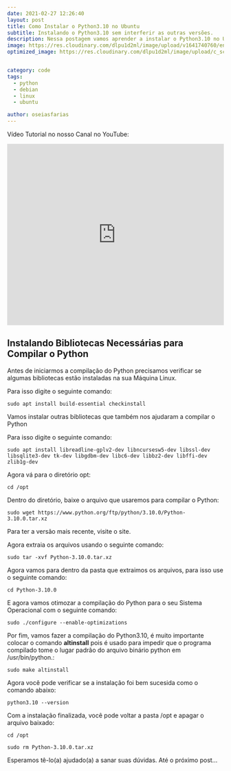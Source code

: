 ```yaml
---
date: 2021-02-27 12:26:40
layout: post
title: Como Instalar o Python3.10 no Ubuntu
subtitle: Instalando o Python3.10 sem interferir as outras versões.
description: Nessa postagem vamos aprender a instalar o Python3.10 no Ubuntu e seus Derivados.
image: https://res.cloudinary.com/dlpu1d2ml/image/upload/v1641740760/enghash/run_python3_vr5gf9.png
optimized_image: https://res.cloudinary.com/dlpu1d2ml/image/upload/c_scale,w_380/v1641740760/enghash/run_python3_vr5gf9.png


category: code
tags:
  - python
  - debian
  - linux
  - ubuntu

author: oseiasfarias
---
```


Vídeo Tutorial no nosso Canal no YouTube:

<div class="embad">
    <iframe width="100%" height="422" src="https://www.youtube.com/embed/XACgnZ5t3DY" title="YouTube video player" frameborder="0" allow="accelerometer; autoplay; clipboard-write; encrypted-media; gyroscope; picture-in-picture" allowfullscreen></iframe>
</div>


## **Instalando Bibliotecas Necessárias para Compilar o Python**

Antes de iniciarmos a compilação do Python precisamos verificar se algumas bibliotecas estão instaladas na sua Máquina Linux.

Para isso digite o seguinte comando:

```shell
sudo apt install build-essential checkinstall
```

Vamos instalar outras bibliotecas que também nos ajudaram a compilar o Python

Para isso digite o seguinte comando:

```shell
sudo apt install libreadline-gplv2-dev libncursesw5-dev libssl-dev libsqlite3-dev tk-dev libgdbm-dev libc6-dev libbz2-dev libffi-dev zlib1g-dev
```

Agora vá para o diretório opt:

```shell
cd /opt
```

Dentro do diretório, baixe o arquivo que usaremos para compilar o Python:


```shell
sudo wget https://www.python.org/ftp/python/3.10.0/Python-3.10.0.tar.xz
```

Para ter a versão mais recente, visite o site.

Agora extraia os arquivos usando o seguinte comando:


```shell
sudo tar -xvf Python-3.10.0.tar.xz
```

Agora vamos para dentro da pasta que extraimos os arquivos, para isso use o seguinte comando:

```shell
cd Python-3.10.0
```

E agora vamos otimozar a compilação do Python para o seu Sistema Operacional com o seguinte comando:

```shell
sudo ./configure --enable-optimizations
```

Por fim, vamos fazer a compilação do Python3.10, é muito importante colocar o comando <b>altinstall</b> pois é usado para impedir que o programa compilado tome o lugar padrão do arquivo binário python em /usr/bin/python.:

```shell
sudo make altinstall
```

Agora você pode verificar se a instalação foi bem sucesida como o comando abaixo:

```shell
python3.10 --version
```

Com a instalação finalizada, você pode voltar a pasta /opt e apagar o arquivo baixado:

```shell
cd /opt
    
sudo rm Python-3.10.0.tar.xz
```

Esperamos tê-lo(a) ajudado(a) a sanar suas dúvidas. Até o próximo post…








